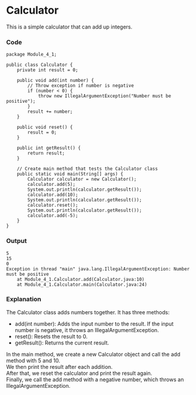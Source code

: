 # Calculator

This is a simple calculator that can add up integers.

### Code
```
package Module_4_1;

public class Calculator {
    private int result = 0;

    public void add(int number) {
        // Throw exception if number is negative
        if (number < 0) {
            throw new IllegalArgumentException("Number must be positive");
        }
        result += number;
    }

    public void reset() {
        result = 0;
    }

    public int getResult() {
        return result;
    }
    
    // Create main method that tests the Calculator class
    public static void main(String[] args) {
        Calculator calculator = new Calculator();
        calculator.add(5);
        System.out.println(calculator.getResult());
        calculator.add(10);
        System.out.println(calculator.getResult());
        calculator.reset();
        System.out.println(calculator.getResult());
        calculator.add(-5);
    }
}
```

### Output
```
5
15
0
Exception in thread "main" java.lang.IllegalArgumentException: Number must be positive
	at Module_4_1.Calculator.add(Calculator.java:10)
	at Module_4_1.Calculator.main(Calculator.java:24)
```

### Explanation
The Calculator class adds numbers together. It has three methods:  
- add(int number): Adds the input number to the result. If the input number is negative, it throws an IllegalArgumentException.  
- reset(): Resets the result to 0.  
- getResult(): Returns the current result.  

In the main method, we create a new Calculator object and call the add method with 5 and 10.  
We then print the result after each addition.  
After that, we reset the calculator and print the result again.  
Finally, we call the add method with a negative number, which throws an IllegalArgumentException.
